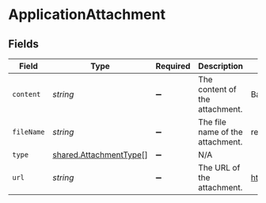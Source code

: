 # ApplicationAttachment


## Fields

| Field                                                                   | Type                                                                    | Required                                                                | Description                                                             | Example                                                                 |
| ----------------------------------------------------------------------- | ----------------------------------------------------------------------- | ----------------------------------------------------------------------- | ----------------------------------------------------------------------- | ----------------------------------------------------------------------- |
| `content`                                                               | *string*                                                                | :heavy_minus_sign:                                                      | The content of the attachment.                                          | Base64 encoded content                                                  |
| `fileName`                                                              | *string*                                                                | :heavy_minus_sign:                                                      | The file name of the attachment.                                        | resume.pdf                                                              |
| `type`                                                                  | [shared.AttachmentType](../../../sdk/models/shared/attachmenttype.md)[] | :heavy_minus_sign:                                                      | N/A                                                                     |                                                                         |
| `url`                                                                   | *string*                                                                | :heavy_minus_sign:                                                      | The URL of the attachment.                                              | http://example.com/resume.pdf                                           |